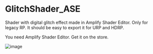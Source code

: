 # GlitchShader_ASE

Shader with digital glitch effect made in Amplify Shader Editor. Only for legacy RP. It should be easy to export it for URP and HDRP.

You need Amplify Shader Editor. Get it on the store.

![image](https://i.imgur.com/lsBL980.gif)
